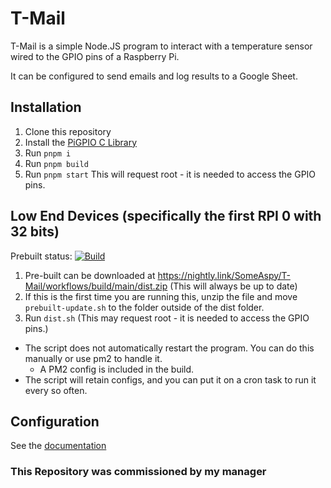 # T-Mail

T-Mail is a simple Node.JS program to interact with a temperature sensor wired to the GPIO pins of a Raspberry Pi.

It can be configured to send emails and log results to a Google Sheet.

## Installation

1.  Clone this repository
2.  Install the [PiGPIO C Library](https://github.com/joan2937/pigpio)
3.  Run `pnpm i`
4.  Run `pnpm build`
5.  Run `pnpm start` This will request root - it is needed to access the GPIO pins.

## Low End Devices (specifically the first RPI 0 with 32 bits)

Prebuilt status:
[![Build](https://github.com/SomeAspy/T-Mail/actions/workflows/build.yml/badge.svg)](https://github.com/SomeAspy/T-Mail/actions/workflows/build.yml)

1.  Pre-built can be downloaded at https://nightly.link/SomeAspy/T-Mail/workflows/build/main/dist.zip (This will always be up to date)
2.  If this is the first time you are running this, unzip the file and move `prebuilt-update.sh` to the folder outside of the dist folder.
3.  Run `dist.sh` (This may request root - it is needed to access the GPIO pins.)

-   The script does not automatically restart the program. You can do this manually or use pm2 to handle it.
    -   A PM2 config is included in the build.
-   The script will retain configs, and you can put it on a cron task to run it every so often.

## Configuration

See the [documentation](https://tmail.aspy.dev)

### This Repository was commissioned by my manager
